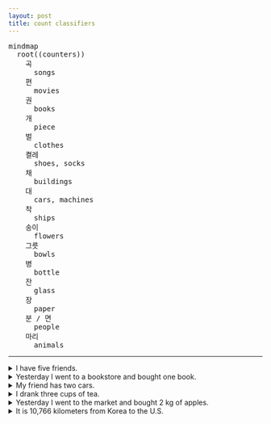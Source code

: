 ```yaml
---
layout: post
title: count classifiers
---
```


<pre class="mermaid">
mindmap
  root((counters))
    곡
      songs
    편
      movies
    권  
      books
    개  
      piece  
    벌
      clothes
    켤레
      shoes, socks  
    채
      buildings
    대
      cars, machines
    착
      ships
    송이
      flowers
    그릇
      bowls
    병  
      bottle
    잔  
      glass 
    장  
      paper
    분 / 면
      people
    마리
      animals    
</pre>

---
<details>
<summary>I have five friends.</summary>
 저는 친구 다섯면 있어요.
</details>

<details>
<summary>Yesterday I went to a bookstore and bought one book.</summary>
 어제 서점에 가서 잭 한권을 샀어요.
</details>

<details>
<summary>My friend has two cars.</summary>
 재 친구가 차 두대 있어요.
</details>

<details>
<summary>I drank three cups of tea.</summary>
 저는 차 새잔을 마셨어요.
</details>
 
<details>
<summary>Yesterday I went to the market and bought 2 kg of apples.</summary>
 어제 시장애 가서 사과 2킬로그갬을 샀어요.
</details>

<details>
<summary>It is 10,766 kilometers from Korea to the U.S.</summary>
 한국에서 미국까치 10,766 킬로미터 예요.
</details>


